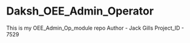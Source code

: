 # Daksh_OEE_Admin_Operator
This is my OEE_Admin_Op_module repo
Author - Jack Gills
Project_ID - 7529
